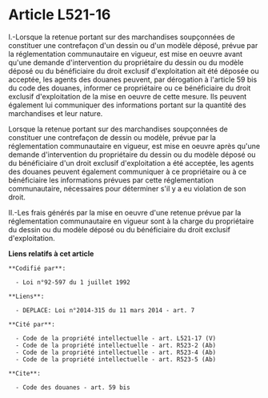 # Article L521-16

I.-Lorsque la retenue portant sur des marchandises soupçonnées de constituer une contrefaçon d'un dessin ou d'un modèle
déposé, prévue par la réglementation communautaire en vigueur, est mise en oeuvre avant qu'une demande d'intervention du
propriétaire du dessin ou du modèle déposé ou du bénéficiaire du droit exclusif d'exploitation ait été déposée ou acceptée,
les agents des douanes peuvent, par dérogation à l'article 59 bis du code des douanes, informer ce propriétaire ou ce
bénéficiaire du droit exclusif d'exploitation de la mise en oeuvre de cette mesure. Ils peuvent également lui communiquer des
informations portant sur la quantité des marchandises et leur nature. 

Lorsque la retenue portant sur des marchandises soupçonnées de constituer une contrefaçon de dessin ou modèle, prévue par la
réglementation communautaire en vigueur, est mise en oeuvre après qu'une demande d'intervention du propriétaire du dessin ou
du modèle déposé ou du bénéficiaire d'un droit exclusif d'exploitation a été acceptée, les agents des douanes peuvent
également communiquer à ce propriétaire ou à ce bénéficiaire les informations prévues par cette réglementation communautaire,
nécessaires pour déterminer s'il y a eu violation de son droit. 

II.-Les frais générés par la mise en oeuvre d'une retenue prévue par la réglementation communautaire en vigueur sont à la
charge du propriétaire du dessin ou du modèle déposé ou du bénéficiaire du droit exclusif d'exploitation.

**Liens relatifs à cet article**

	**Codifié par**:

	  - Loi n°92-597 du 1 juillet 1992

	**Liens**:

	  - DEPLACE: Loi n°2014-315 du 11 mars 2014 - art. 7

	**Cité par**:

	  - Code de la propriété intellectuelle - art. L521-17 (V)
	  - Code de la propriété intellectuelle - art. R523-2 (Ab)
	  - Code de la propriété intellectuelle - art. R523-4 (Ab)
	  - Code de la propriété intellectuelle - art. R523-5 (Ab)

	**Cite**:

	  - Code des douanes - art. 59 bis

